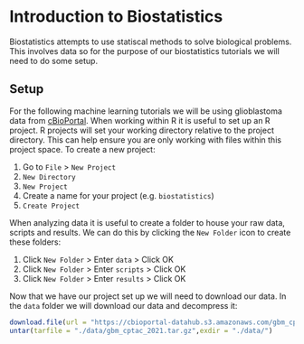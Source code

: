 # Introduction to Biostatistics

Biostatistics attempts to use statiscal methods to solve biological problems. This involves data so for the purpose of our biostatistics tutorials we will need to do some setup.

## Setup 

For the following machine learning tutorials we will be using glioblastoma data from [cBioPortal](https://www.cbioportal.org/study/summary?id=gbm_cptac_2021). When working within R it is useful to set up an R project. R projects will set your working directory relative to the project directory. This can help ensure you are only working with files within this project space. To create a new project:
    
1. Go to `File` > `New Project`
2. `New Directory`
3. `New Project`
4. Create a name for your project (e.g. `biostatistics`)
5. `Create Project`
     
When analyzing data it is useful to create a folder to house your raw data, scripts and results. We can do this by clicking the `New Folder` icon to create these folders:

1. Click `New Folder` > Enter `data` > Click OK
2. Click `New Folder` > Enter `scripts` > Click OK
3. Click `New Folder` > Enter `results` > Click OK
    
Now that we have our project set up we will need to download our data. In the `data` folder we will download our data and decompress it:

``` R
download.file(url = "https://cbioportal-datahub.s3.amazonaws.com/gbm_cptac_2021.tar.gz",destfile = "./data/gbm_cptac_2021.tar.gz" )
untar(tarfile = "./data/gbm_cptac_2021.tar.gz",exdir = "./data/")
```
